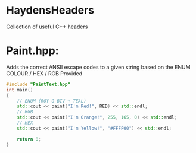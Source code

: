 # HaydensHeaders
Collection of useful C++ headers

# Paint.hpp:
Adds the correct ANSII escape codes to a given string based on the ENUM COLOUR / HEX / RGB Provided
```c++
#include "PaintText.hpp"
int main()
{
	// ENUM (ROY G BIV + TEAL)
	std::cout << paint("I'm Red!", RED) << std::endl;
	// RGB
	std::cout << paint("I'm Orange!", 255, 165, 0) << std::endl;
	// HEX
	std::cout << paint("I'm Yellow!", "#FFFF00") << std::endl;

	return 0;
}
```
